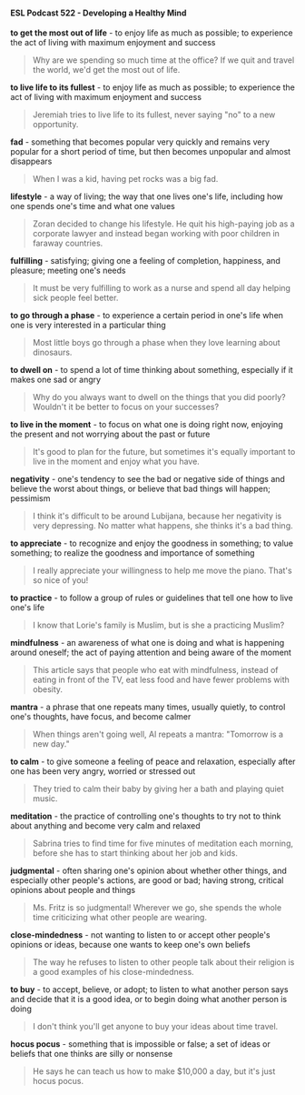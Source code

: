 #### ESL Podcast 522 - Developing a Healthy Mind

**to get the most out of life** - to enjoy life as much as possible; to experience the
act of living with maximum enjoyment and success

> Why are we spending so much time at the office? If we quit and travel the
world, we'd get the most out of life.

**to live life to its fullest** - to enjoy life as much as possible; to experience the act
of living with maximum enjoyment and success

> Jeremiah tries to live life to its fullest, never saying "no" to a new opportunity.

**fad** - something that becomes popular very quickly and remains very popular for
a short period of time, but then becomes unpopular and almost disappears

> When I was a kid, having pet rocks was a big fad.

**lifestyle** - a way of living; the way that one lives one's life, including how one
spends one's time and what one values

> Zoran decided to change his lifestyle. He quit his high-paying job as a corporate
lawyer and instead began working with poor children in faraway countries.

**fulfilling** - satisfying; giving one a feeling of completion, happiness, and
pleasure; meeting one's needs

> It must be very fulfilling to work as a nurse and spend all day helping sick
people feel better.

**to go through a phase** - to experience a certain period in one's life when one is
very interested in a particular thing

> Most little boys go through a phase when they love learning about dinosaurs.

**to dwell on** - to spend a lot of time thinking about something, especially if it
makes one sad or angry

> Why do you always want to dwell on the things that you did poorly? Wouldn't it
be better to focus on your successes?

**to live in the moment** - to focus on what one is doing right now, enjoying the
present and not worrying about the past or future

> It's good to plan for the future, but sometimes it's equally important to live in the
moment and enjoy what you have.

**negativity** - one's tendency to see the bad or negative side of things and believe
the worst about things, or believe that bad things will happen; pessimism

> I think it's difficult to be around Lubijana, because her negativity is very
depressing. No matter what happens, she thinks it's a bad thing.

**to appreciate** - to recognize and enjoy the goodness in something; to value
something; to realize the goodness and importance of something

> I really appreciate your willingness to help me move the piano. That's so nice
of you!

**to practice** - to follow a group of rules or guidelines that tell one how to live
one's life

> I know that Lorie's family is Muslim, but is she a practicing Muslim?

**mindfulness** - an awareness of what one is doing and what is happening
around oneself; the act of paying attention and being aware of the moment

> This article says that people who eat with mindfulness, instead of eating in front
of the TV, eat less food and have fewer problems with obesity.

**mantra** - a phrase that one repeats many times, usually quietly, to control one's
thoughts, have focus, and become calmer

> When things aren't going well, Al repeats a mantra: "Tomorrow is a new day."

**to calm** - to give someone a feeling of peace and relaxation, especially after one
has been very angry, worried or stressed out

> They tried to calm their baby by giving her a bath and playing quiet music.

**meditation** - the practice of controlling one's thoughts to try not to think about
anything and become very calm and relaxed

> Sabrina tries to find time for five minutes of meditation each morning, before
she has to start thinking about her job and kids.

**judgmental** - often sharing one's opinion about whether other things, and
especially other people's actions, are good or bad; having strong, critical opinions
about people and things

> Ms. Fritz is so judgmental! Wherever we go, she spends the whole time
criticizing what other people are wearing.

**close-mindedness** - not wanting to listen to or accept other people's opinions or
ideas, because one wants to keep one's own beliefs

> The way he refuses to listen to other people talk about their religion is a good
examples of his close-mindedness.

**to buy** - to accept, believe, or adopt; to listen to what another person says and
decide that it is a good idea, or to begin doing what another person is doing

> I don't think you'll get anyone to buy your ideas about time travel.

**hocus pocus** - something that is impossible or false; a set of ideas or beliefs
that one thinks are silly or nonsense

> He says he can teach us how to make $10,000 a day, but it's just hocus pocus.


